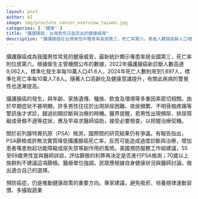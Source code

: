 ```yaml
---
layout: post
author: AI
image: img/prostate_cancer_overview_taiwan.jpg
categories: [ '健康' ]
title: "攝護腺癌：台灣男性日益突出的健康威脅"
description: "攝護腺癌在台灣男性中罹患率高居第三，死亡率第六，患者人數隨高齡人口增加而攀升。早期症狀不明顯，易被忽略，醫界呼籲有相關不適應及早就診。PSA篩檢仍具爭議，建議男性與醫師討論後再決定是否檢測。預防方法包括戒菸、規律運動及多攝取蔬果，提升自我健康意識可有效降低風險。"
---
```

攝護腺癌成為我國男性常見的健康威脅，最新統計顯示罹患率居全國第三，死亡率則位居第六。根據衛生主管機關公布的數據，2022年攝護腺癌新診斷人數高達9,062人，標準化發生率每10萬人口41.6人，2024年死亡人數則來到1,897人，標準化死亡率每10萬人7.8人。隨著人口高齡化及健康意識提升，有關此疾病的警覺性也逐漸提高。

攝護腺癌的發生，與年齡、家族遺傳、種族、飲食及環境等多重因素密切相關。由於早期症狀不甚明顯，許多男性往往於出現排尿困難、夜尿頻繁、不明骨骼疼痛等警訊後才求診，錯過初期診斷與治療的時機。醫界提醒，若男性出現頻尿、排尿障礙或骨骼不適等症狀，應及早尋求醫師協助，接受必要檢查，以把握治療契機。

關於前列腺特異抗原（PSA）檢測，國際間的研究結果仍有爭議。有報告指出， PSA篩檢或許無法實質降低攝護腺癌死亡率，反而可能造成過度診斷與治療，增加患者罹患勃起功能障礙或尿失禁等副作用的風險。美國預防服務工作組建議，55至69歲男性宜與醫師詳談，評估篩檢的利弊再決定是否進行PSA檢測；70歲以上族群則不建議這項篩檢。醫療單位強調，民眾應根據自身健康狀況與醫師討論，做出適合自己的選擇。

預防癌症，仍是推動健康政策的重要方向。專家建議，避免吸菸、培養規律運動習慣、多攝取蔬果